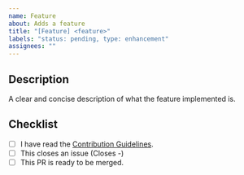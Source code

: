 ```yaml
---
name: Feature
about: Adds a feature
title: "[Feature] <feature>"
labels: "status: pending, type: enhancement"
assignees: ""
---
```


<!-- 1. Put an `x` in all the boxes that apply -->
<!-- 2. Replace necessary things -->
<!-- 3. Remove `<>` when replacing with values -->

## Description

A clear and concise description of what the feature implemented is.

## Checklist

-   [ ] I have read the [Contribution Guidelines](https://yukino-org.github.io/wiki/developers/contribution/#contribution).
-   [ ] This closes an issue (Closes -) <!-- Replace `-` with `#<issue number>` if it does -->
-   [ ] This PR is ready to be merged.

